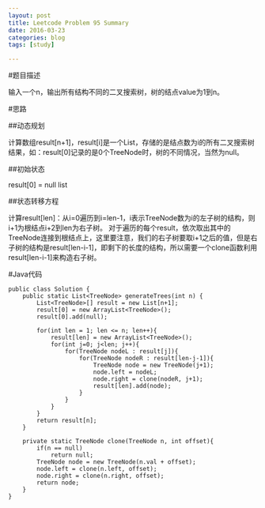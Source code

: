 ```yaml
---
layout: post
title: Leetcode Problem 95 Summary
date: 2016-03-23
categories: blog
tags: [study]

---
```


#题目描述

输入一个n，输出所有结构不同的二叉搜索树，树的结点value为1到n。

#思路

##动态规划

计算数组result[n+1]，result[i]是一个List，存储的是结点数为i的所有二叉搜索树结果，如：result[0]记录的是0个TreeNode时，树的不同情况，当然为null。

##初始状态

result[0] = null list

##状态转移方程

计算result[len]：从i=0遍历到i=len-1，i表示TreeNode数为i的左子树的结构，则i+1为根结点i+2到len为右子树。
对于遍历的每个result，依次取出其中的TreeNode连接到根结点上，这里要注意，我们的右子树要取i+1之后的值，但是右子树的结构是result[len-i-1]，即剩下的长度的结构，所以需要一个clone函数利用result[len-i-1]来构造右子树。

#Java代码

    public class Solution {
        public static List<TreeNode> generateTrees(int n) {
            List<TreeNode>[] result = new List[n+1];
            result[0] = new ArrayList<TreeNode>();
            result[0].add(null);

            for(int len = 1; len <= n; len++){
                result[len] = new ArrayList<TreeNode>();
                for(int j=0; j<len; j++){
                    for(TreeNode nodeL : result[j]){
                        for(TreeNode nodeR : result[len-j-1]){
                            TreeNode node = new TreeNode(j+1);
                            node.left = nodeL;
                            node.right = clone(nodeR, j+1);
                            result[len].add(node);
                        }
                    }
                }
            }
            return result[n];
        }

        private static TreeNode clone(TreeNode n, int offset){
            if(n == null)
                return null;
            TreeNode node = new TreeNode(n.val + offset);
            node.left = clone(n.left, offset);
            node.right = clone(n.right, offset);
            return node;
        }
    }